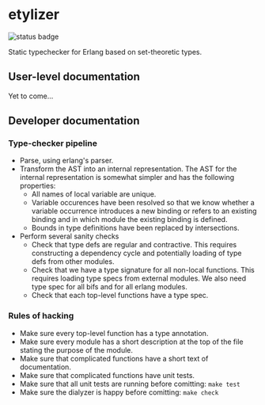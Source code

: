 # etylizer

![status badge](https://github.com/etylizer/etylizer/actions/workflows/erlang.yml/badge.svg)

Static typechecker for Erlang based on set-theoretic types.

## User-level documentation

Yet to come...

## Developer documentation

### Type-checker pipeline

* Parse, using erlang's parser.
* Transform the AST into an internal representation. The AST for the internal representation
  is somewhat simpler and has the following properties:
  * All names of local variable are unique.
  * Variable occurences have been resolved so that we know whether a variable occurrence
    introduces a new binding or refers to an existing binding and in which module the existing
    binding is defined.
  * Bounds in type definitions have been replaced by intersections.
* Perform several sanity checks
  * Check that type defs are regular and contractive. This requires constructing a dependency
    cycle and potentially loading of type defs from other modules.
  * Check that we have a type signature for all non-local functions. This requires loading
    type specs from external modules. We also need type spec for all bifs and for all
    erlang modules.
  * Check that each top-level functions have a type spec.

### Rules of hacking

* Make sure every top-level function has a type annotation.
* Make sure every module has a short description at the top of the file
  stating the purpose of the module.
* Make sure that complicated functions have a short text of documentation.
* Make sure that complicated functions have unit tests.
* Make sure that all unit tests are running before comitting: `make test`
* Make sure the dialyzer is happy before comitting: `make check`
